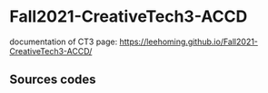 # Fall2021-CreativeTech3-ACCD
documentation of CT3
page: https://leehoming.github.io/Fall2021-CreativeTech3-ACCD/

## Sources codes
